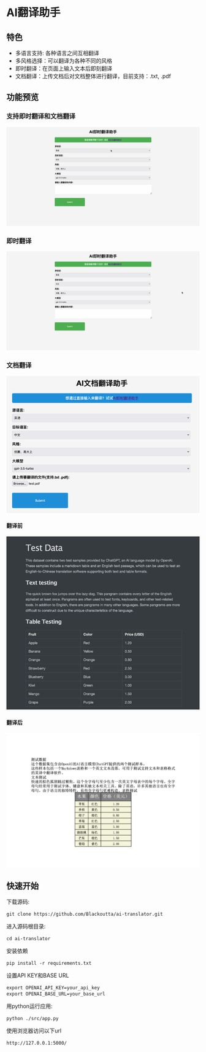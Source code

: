 # AI翻译助手

## 特色

- 多语言支持: 各种语言之间互相翻译
- 多风格选择：可以翻译为各种不同的风格
- 即时翻译：在页面上输入文本后即刻翻译
- 文档翻译：上传文档后对文档整体进行翻译，目前支持：.txt, .pdf

## 功能预览

### 支持即时翻译和文档翻译
![switch](switch.gif)

### 即时翻译

![pv1](pv_1.gif)

### 文档翻译

![img.png](pv_2.png)

#### 翻译前
![img.png](doc_before.png)

#### 翻译后
![img.png](doc_after.png)

## 快速开始

下载源码:

```
git clone https://github.com/Blackoutta/ai-translator.git
```

进入源码根目录:

```
cd ai-translator
```

安装依赖

```
pip install -r requirements.txt
```

设置API KEY和BASE URL
```
export OPENAI_API_KEY=your_api_key
export OPENAI_BASE_URL=your_base_url
```

用python运行应用:

```
python ./src/app.py
```

使用浏览器访问以下url

```
http://127.0.0.1:5000/
```